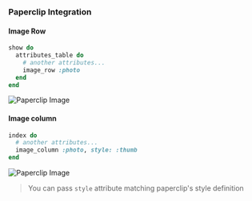 ### Paperclip Integration

#### Image Row

```ruby
show do
  attributes_table do
    # another attributes...
    image_row :photo
  end
end
```

![Paperclip Image](https://raw.githubusercontent.com/platanus/activeadmin_addons/master/docs/images/paperclip-image-row-example.png)

#### Image column

```ruby
index do
  # another attributes...
  image_column :photo, style: :thumb
end
```

![Paperclip Image](https://raw.githubusercontent.com/platanus/activeadmin_addons/master/docs/images/paperclip-image-column-example.png)

> You can pass `style` attribute matching paperclip's style definition
